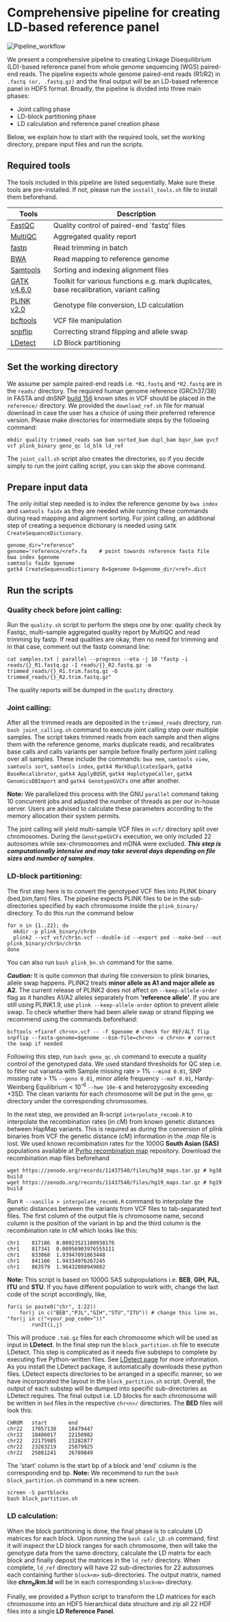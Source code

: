 # Comprehensive pipeline for creating LD-based reference panel
![Pipeline_workflow](https://github.com/user-attachments/assets/a8143c56-f936-4ceb-8f7f-c67a80478613)

We present a comprehensive pipeline to creating Linkage Disequilibrium (LD)-based reference panel from whole genome sequencing (WGS) paired-end reads. The pipeline expects whole genome paired-end reads (R1/R2) in `.fastq (or, .fastq.gz)` and the final output will be an LD-based reference panel in HDF5 format. 
Broadly, the pipeline is divided into three main phases:
* Joint calling phase
* LD-block partitioning phase
* LD calculation and reference panel creation phase

Below, we explain how to start with the required tools, set the working directory, prepare input files and run the scripts.
## Required tools
The tools included in this pipeline are listed sequentially. Make sure these tools are pre-installed. If not, please run the `install_tools.sh` file to install them beforehand. 

| Tools | Description |
| --- | --- |
| [FastQC](https://www.bioinformatics.babraham.ac.uk/projects/fastqc/) | Quality control of paired-end `fastq' files |
| [MultiQC](https://multiqc.info/) | Aggregated quality report |
| [fastp](https://github.com/OpenGene/fastp) | Read trimming in batch |
| [BWA](https://bio-bwa.sourceforge.net/) | Read mapping to reference genome |
| [Samtools](https://www.htslib.org/) | Sorting and indexing alignment files |
| [GATK v4.6.0](https://gatk.broadinstitute.org/hc/en-us) | Toolkit for various functions e.g. mark duplicates, base recalibration, variant calling |
| [PLINK v2.0](https://www.cog-genomics.org/plink/2.0/) | Genotype file conversion, LD calculation |
| [bcftools](https://samtools.github.io/bcftools/howtos/index.html) | VCF file manipulation |      
| [snpflip](https://github.com/biocore-ntnu/snpflip) | Correcting strand flipping and allele swap |
| [LDetect](https://bitbucket.org/nygcresearch/ldetect/src/master/) | LD Block partitioning | 

## Set the working directory
We assume per sample paired-end reads i.e. `*R1.fastq` and `*R2.fastq` are in the `reads/` directory. The required human genome reference (GRCh37/38) in FASTA and dnSNP [build 156](https://ftp.ncbi.nih.gov/snp/archive/b156/VCF/) known sites in VCF should be placed in the `reference/` directory. We provided the `download_ref.sh` file for manual download in case the user has a choice of using their preferred reference version. Please make directories for intermediate steps by the following command: 
```
mkdir quality trimmed_reads sam bam sorted_bam dupl_bam bqsr_bam gvcf vcf plink_binary geno_qc ld_blk ld_ref
```
The `joint_call.sh` script also creates the directories, so if you decide simply to run the joint calling script, you can skip the above command. 

## Prepare input data
The only initial step needed is to index the reference genome by `bwa index` and `samtools faidx` as they are needed while running these commands during read mapping and alignment sorting. For joint calling, an additional step of creating a sequence dictionary is needed using `GATK CreateSequenceDictionary`. 
```
genome_dir="reference"
genome='reference/<ref>.fa    # point towards reference fasta file
bwa index $genome
samtools faidx $genome
gatk4 CreateSequenceDictionary R=$genome O=$genome_dir/<ref>.dict
```
## Run the scripts
### Quality check before joint calling:
Run the `quality.sh` script to perform the steps one by one: quality check by Fastqc, multi-sample aggregated quality report by MultiQC and read trimming by fastp. If read qualities are okay, then no need for trimming and in that case, comment out the fastp command line:
```
cat samples.txt | parallel --progress --eta -j 10 "fastp -i reads/{}_R1.fastq.gz -I reads/{}_R2.fastq.gz -o trimmed_reads/{}_R1.trim.fastq.gz -O trimmed_reads/{}_R2.trim.fastq.gz"
```
The quality reports will be dumped in the `quality` directory. 

### Joint calling:
After all the trimmed reads are deposited in the `trimmed_reads` directory, run `bash joint_calling.sh` command to execute joint calling step over multiple samples. The script takes trimmed reads from each sample and then aligns them with the reference genome, marks duplicate reads, and recalibrates base calls and calls variants per sample before finally perform joint calling over all samples. These include the commands: `bwa mem`, `samtools view`, `samtools sort`, `samtools index`, `gatk4 MarkDuplicatesSpark`, `gatk4 BaseRecalibrator`, `gatk4 ApplyBQSR`, `gatk4 HaplotypeCaller`, `gatk4 GenomicsDBImport` and `gatk4 GenotypeGVCFs` one after another. 

**Note:** We parallelized this process with the GNU `parallel` command taking 10 concurrent jobs and adjusted the number of threads as per our in-house server. Users are advised to calculate these parameters according to the memory allocation their system permits. 

The joint calling will yield multi-sample VCF files in `vcf/` directory split over chromosomes. During the `GenotypeGVCFs` execution, we only included 22 autosomes while sex-chromosomes and mDNA were excluded. ***This step is computationally intensive and may take several days depending on file sizes and number of samples***. 

### LD-block partitioning: 
The first step here is to convert the genotyped VCF files into PLINK binary (bed,bim,fam) files. The pipeline expects PLINK files to be in the sub-directories specified by each chromosome inside the `plink_binary/` directory. To do this run the command below
```
for n in {1..22}; do 
  mkdir -p plink_binary/chr$n 
  plink2 --vcf vcf/chr$n.vcf --double-id --export ped --make-bed --out plink_binary/chr$n/chr$n 
done
```
You can also run `bash plink_bn.sh` command for the same. 

***Caution:*** It is quite common that during file conversion to plink binaries, allele swap happens. PLINK2 treats **minor allele as A1 and major allele as A2**. The current release of PLINK2 does not affect on `--keep-allele-order` flag as it handles A1/A2 alleles separately from **'reference allele'**. If you are still using PLINK1.9, use ``plink --keep-allele-order`` option to prevent allele swap. To check whether there had been allele swap or strand flipping we recommend using the commands beforehand:
```
bcftools +fixref chr<n>.vcf -- -f $genome # check for REF/ALT flip
snpflip --fasta-genome=$genome --bim-file=chr<n> -o chr<n> # correct the swap if needed
```
Following this step, run `bash geno_qc.sh` command to execute a quality control of the genotyped data. We used standard thresholds for QC step i.e. to filter out varianta with Sample missing rate > 1% `--mind 0.01`, SNP missing rate > 1% `--geno 0.01`, minor allele frequency `--maf 0.01`, Hardy-Weinberg Equilibrium < 10<sup>-6</sup> `--hwe 10e-6` and heterozygosity exceeding +3SD. The clean variants for each chromosome will be put in the `geno_qc` directory under the corresponding chromosomes.    

In the next step, we provided an R-script `interpolate_recomb.R` to interpolate the recombination rates (in cM) from known genetic distances between HapMap variants. This is required as during the conversion of plink binaries from VCF the genetic distance (cM) information in the *.map* file is lost. We used known recombination rates for the 1000G **South Asian (SAS)** populations available at [Pyrho recombination map](https://github.com/popgenmethods/pyrho?tab=readme-ov-file#human-recombination-maps) repository. Download the recombination map files beforehand
```
wget https://zenodo.org/records/11437540/files/hg38_maps.tar.gz # hg38 build
wget https://zenodo.org/records/11437540/files/hg19_maps.tar.gz # hg19 build
```

Run `R --vanilla > interpolate_recomb.R` command to interpolate the genetic distances between the variants from VCF files to tab-separated text files. The first column of the output file is chromosome name, second column is the position of the variant in bp and the third column is the recombination rate in cM which looks like this:
```
chr1	817186	0.00923521100938176
chr1	817341	0.00956903976555111
chr1	833068	1.93947091863448
chr1	841166	1.94334976267245
chr1	863579	1.96432080949882
```
**Note:** This script is based on 1000G SAS subpopulations i.e. **BEB**, **GIH**, **PJL**, **ITU** and **STU**. If you have different population to work with, change the last code of the script accordingly, like, 
```
for(i in paste0("chr", 1:22))
    for(j in c("BEB","PJL","GIH","STU","ITU")) # change this line as, "for(j in c("<your_pop_code>"))"
        runIt(i,j)
```

This will produce `.tab.gz` files for each chromosome which will be used as input in **LDetect**. 
In the final step run the `block_partition.sh` file to execute LDetect. This step is complicated as it needs five substeps to complete by executing five Python-written files. See [LDetect page](https://bitbucket.org/nygcresearch/ldetect/src/master/) for more information. As you install the LDetect package, it automatically downloads these python files. LDetect expects directories to be arranged in a specific manner, so we have incorporated the layout in the `block_partition.sh` script. Overall, the output of each substep will be dumped into specific sub-directories as LDetect requires. The final output i.e. LD blocks for each chromosome will be written in `bed` files in the respective `chr<n>/` directories. The **BED** files will look this: 
```
CHROM	start		end
chr22	17057138	18479447
chr22	18486017	22150982
chr22	22175985	23282877
chr22	23283219	25079925
chr22	25081241	26789849
```
The 'start' column is the start bp of a block and 'end' column is the corresponding end bp.
**Note:** We recommend to run the `bash block_partition.sh` command in a new screen.
```
screen -S partblocks
bash block_partition.sh
```

### LD calculation:
When the block partitioning is done, the final phase is to calculate LD matrices for each block. Upon running the `bash calc_LD.sh` command, first it will inspect the LD block ranges for each chromosome, then will take the genotype data from the same directory, calculate the LD matrix for each block and finally deposit the matrices in the `ld_ref/` directory. When complete, `ld_ref` directory will have 22 sub-directories for 22 autosomes each containing further `block<m>` sub-directories. The output matrix, named like **chr$n_blk$m.ld** will be in each corresponding `block<m>` directory. 

Finally, we provided a Python script to transform the LD matrices for each chromosome into an HDF5 hierarchical data structure and zip all 22 HDF files into a single **LD Reference Panel**.   








